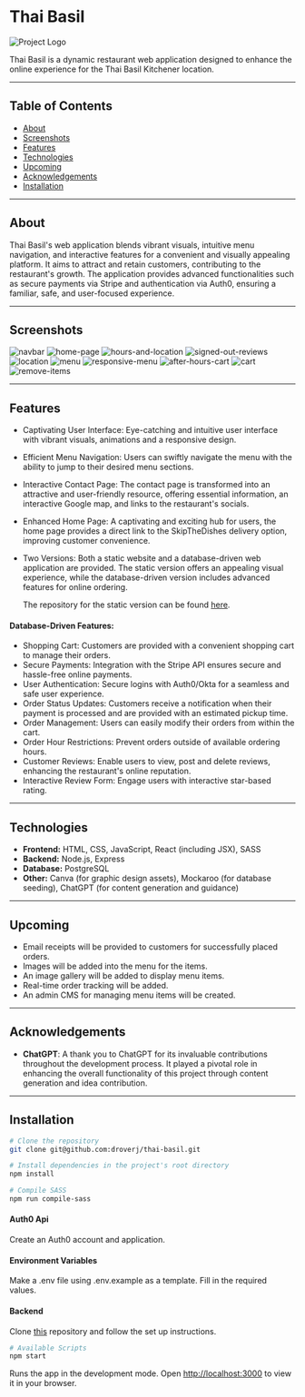 # Thai Basil

![Project Logo](https://github.com/droverj/thai-basil/blob/main/src/images/screenshots/logo.png?raw=true)

Thai Basil is a dynamic restaurant web application designed to enhance the online experience for the Thai Basil Kitchener location.

---

## Table of Contents

- [About](#about)
- [Screenshots](#screenshots)
- [Features](#features)
- [Technologies](#technologies)
- [Upcoming](#upcoming)
- [Acknowledgements](#acknowledgements)
- [Installation](#installation)

---

## About

Thai Basil's web application blends vibrant visuals, intuitive menu navigation, and interactive features for a convenient and visually appealing platform. It aims to attract and retain customers, contributing to the restaurant's growth. The application provides advanced functionalities such as secure payments via Stripe and authentication via Auth0, ensuring a familiar, safe, and user-focused experience.

---

## Screenshots

![navbar](https://github.com/droverj/thai-basil/blob/main/src/images/screenshots/navbar.png?raw=true)
![home-page](https://github.com/droverj/thai-basil/blob/main/src/images/screenshots/home-page.png?raw=true)
![hours-and-location](https://github.com/droverj/thai-basil/blob/main/src/images/screenshots/hours-and-location.png?raw=true)
![signed-out-reviews](https://github.com/droverj/thai-basil/blob/main/src/images/screenshots/signed-out-reviews.png?raw=true)
![location](https://github.com/droverj/thai-basil/blob/main/src/images/screenshots/location.png?raw=true)
![menu](https://github.com/droverj/thai-basil/blob/main/src/images/screenshots/menu.png?raw=true)
![responsive-menu](https://github.com/droverj/thai-basil/blob/main/src/images/screenshots/responsive-menu.png?raw=true)
![after-hours-cart](https://github.com/droverj/thai-basil/blob/main/src/images/screenshots/after-hours-cart.png?raw=true)
![cart](https://github.com/droverj/thai-basil/blob/main/src/images/screenshots/responsive-cart.png?raw=true)
![remove-items](https://github.com/droverj/thai-basil/blob/main/src/images/screenshots/remove-item.png?raw=true)

---

## Features

- Captivating User Interface: Eye-catching and intuitive user interface with vibrant visuals, animations and a responsive design.

- Efficient Menu Navigation: Users can swiftly navigate the menu with the ability to jump to their desired menu sections.

- Interactive Contact Page: The contact page is transformed into an attractive and user-friendly resource, offering essential information, an interactive Google map, and links to the restaurant's socials.

- Enhanced Home Page: A captivating and exciting hub for users, the home page provides a direct link to the SkipTheDishes delivery option, improving customer convenience.

- Two Versions: Both a static website and a database-driven web application are provided. The static version offers an appealing visual experience, while the database-driven version includes advanced features for online ordering.

  The repository for the static version can be found [here](https://github.com/droverj/static-thai-basil).

#### Database-Driven Features:

- Shopping Cart: Customers are provided with a convenient shopping cart to manage their orders.
- Secure Payments: Integration with the Stripe API ensures secure and hassle-free online payments.
- User Authentication: Secure logins with Auth0/Okta for a seamless and safe user experience.
- Order Status Updates: Customers receive a notification when their payment is processed and are provided with an estimated pickup time.
- Order Management: Users can easily modify their orders from within the cart.
- Order Hour Restrictions: Prevent orders outside of available ordering hours.
- Customer Reviews: Enable users to view, post and delete reviews, enhancing the restaurant's online reputation.
- Interactive Review Form: Engage users with interactive star-based rating.

---

## Technologies

- **Frontend:** HTML, CSS, JavaScript, React (including JSX), SASS
- **Backend:** Node.js, Express
- **Database:** PostgreSQL
- **Other:** Canva (for graphic design assets), Mockaroo (for database seeding), ChatGPT (for content generation and guidance)

---

## Upcoming

- Email receipts will be provided to customers for successfully placed orders.
- Images will be added into the menu for the items.
- An image gallery will be added to display menu items.
- Real-time order tracking will be added.
- An admin CMS for managing menu items will be created.

---

## Acknowledgements

- **ChatGPT**: A thank you to ChatGPT for its invaluable contributions throughout the development process. It played a pivotal role in enhancing the overall functionality of this project through content generation and idea contribution.

---

## Installation

```bash
# Clone the repository
git clone git@github.com:droverj/thai-basil.git

# Install dependencies in the project's root directory
npm install

# Compile SASS
npm run compile-sass
```

#### Auth0 Api
Create an Auth0 account and application.

#### Environment Variables
Make a .env file using .env.example as a template. Fill in the required values.

#### Backend
Clone [this](https://github.com/droverj/thai-basil-api.git) repository and follow the set up instructions.

```bash
# Available Scripts
npm start
```

Runs the app in the development mode.
Open [http://localhost:3000](http://localhost:3000) to view it in your browser.
